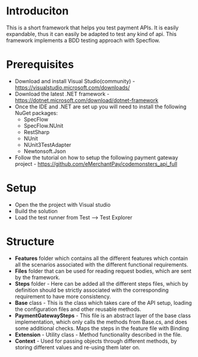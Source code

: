 Introduciton
=============
This is a short framework that helps you test payment APIs. It is easily expandable, thus it can easily be adapted to test any kind of api. This framework implements a BDD testing approach with Specflow.

Prerequisites
==============
- Download and install Visual Studio(community) - https://visualstudio.microsoft.com/downloads/
- Download the latest .NET framework - https://dotnet.microsoft.com/download/dotnet-framework
- Once the IDE and .NET are set up you will need to install the following NuGet packages:
  - SpecFlow
  - SpecFlow.NUnit
  - RestSharp
  - NUnit
  - NUnit3TestAdapter
  - Newtonsoft.Json
 - Follow the tutorial on how to setup the following payment gateway project - https://github.com/eMerchantPay/codemonsters_api_full
 
 Setup
 =====
 - Open the the project with Visual studio
 - Build the solution
 - Load the test runner from Test --> Test Explorer
 
 Structure
 =========
 - **Features** folder which contains all the different features which contain all the scenarios associated with the different functional requirements.
 - **Files** folder that can be used for reading request bodies, which are sent by the framework.
 - **Steps** folder - Here can be added all the different steps files, which by definition should be strictly associated with the corresponding requirement to have more consistency.
  - **Base** class - This is the class which takes care of the API setup, loading the configuration files and other reusable methods.
  - **PaymentGatewaySteps** - This file is an abstract layer of the base class implementation, which only calls the methods from Base.cs, and does some additional checks. Maps the steps in the feature file with Binding
  - **Extension** - Utility class - Method functionality described in the file.
  - **Context** - Used for passing objects through different methods, by storing different values and re-using them later on.
